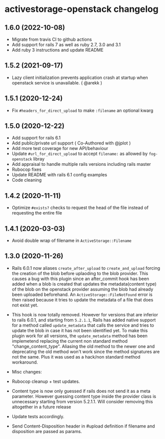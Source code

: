 # activestorage-openstack changelog

## 1.6.0 (2022-10-08)
- Migrate from travis CI to github actions
- Add support for rails 7 as well as ruby 2.7, 3.0 and 3.1
- Add ruby 3 instructions and update README

## 1.5.2 (2021-09-17)
- Lazy client initialization prevents application crash at startup when
  openstack service is unavailable. ( @arekk )

## 1.5.1 (2020-12-24)
- Fix `#headers_for_direct_upload` to make `:filename` an optional kwarg

## 1.5.0 (2020-12-22)
- Add support for rails 6.1
 - Add public/private url support ( Co-Authored with @jplot )
 - Add more test coverage for new API/behaviour
- Update `#url_for_direct_upload` to accept `filename:` as allowed by
  `fog-openstack` libray
- Add appraisal to handle multiple rails versions including rails master
- Rubocop fixes
- Update README with rails 6.1 config examples
- Code cleaning

## 1.4.2 (2020-11-11)
- Optimize `#exists?` checks to request the head of the file instead of
  requesting the entire file

## 1.4.1 (2020-03-03)
- Avoid double wrap of filename in `ActiveStorage::Filename`

## 1.3.0 (2020-11-26)
- Rails 6.0.1 now aliases `create_after_upload` to `create_and_upload`
forcing the creation of the blob before uplaoding to the blob provider.
This causes a bug with this plugin since an after_commit hook has been added
when a blob is created that updates the metadata(content type) of the
blob on the openstack provider assuming the blob had already
been uploaded beforehand.
An `ActiveStorage::FileNotFound` error is then raised because it tries
to update the metadata of a file that does not exist yet.

- This hook is now totally removed. However for versions that are inferior
to rails 6.0.1, and starting from `5.2.1.1`, Rails has added native
support for a method called `update_metadata` that calls the service and
tries to update the blob in case it has not been identified yet.
To make this plugin work for all versions, the `update_metadata` method
has been implemetend replacing the current non standard method
"change_content_type".
Aliasing the old method to the newer one and deprecating the old method
won't work since the method signatures are not the same. Plus it was
used as a hack/non standard method workaround.

- Misc changes:
 - Rubocop cleanup + test updates.
 - Content type is now only guessed if rails does not send it as a meta
parameter. However guessing content type inside the provider class is
unnecessary starting from version 5.2.1.1.
Will consider removing this altogether in a future release
 - Update tests accordingly.
 - Send Content-Disposition header in #upload definition if filename and
disposition are passed as params.
